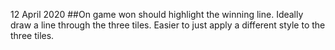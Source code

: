 12 April 2020 
##On game won should highlight the winning line. Ideally draw a line through the three tiles. Easier to just apply a different style to the three tiles.